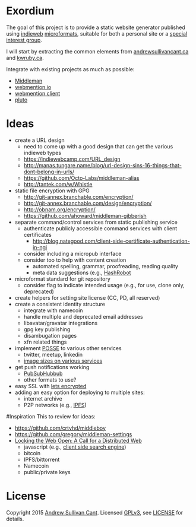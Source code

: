 # Exordium
The goal of this project is to provide a static website generator published using [indieweb](http://indiewebcamp.com/) [microformats](http://microformats.org/), suitable for both a personal site or a [special interest group](https://en.wikipedia.org/wiki/Special_Interest_Group). 

I will start by extracting the common elements from [andrewsullivancant.ca](http://andrewsullivancant.ca/) and [kwruby.ca](http://kwruby.ca/).

Integrate with existing projects as much as possible:
* [Middleman](http://middlemanapp.com)
* [webmention.io](https://github.com/aaronpk/webmention.io)
* [webmention client](https://github.com/indieweb/mention-client-ruby)
* [pluto](https://github.com/feedreader/pluto)

# Ideas
* create a URL design
  - need to come up with a good design that can get the various indieweb types
  - https://indiewebcamp.com/URL_design
  - http://manas.tungare.name/blog/url-design-sins-16-things-that-dont-belong-in-urls/
  - https://github.com/Octo-Labs/middleman-alias
  - http://tantek.com/w/Whistle
* static file encryption with GPG
  - http://git-annex.branchable.com/encryption/
  - http://git-annex.branchable.com/design/encryption/
  - http://obnam.org/encryption/
  - https://github.com/ahoward/middleman-gibberish
* separate command/control services from static publishing service
	- authenticate publicly accessible command services with client certificates
		* http://blog.nategood.com/client-side-certificate-authentication-in-ngi
	- consider including a micropub interface
	- consider too to help with content creation
		* automated spelling, grammar, proofreading, reading quality
		* meta data suggestions (e.g.,
		  [HashRobot](https://blog.monkeylearn.com/hashrobot-a-social-media-assistant-built-with-monkeylearn/)
* microformat standard for git repository
  - consider flag to indicate intended usage (e.g., for use, clone only, deprecated)
* create helpers for setting site license (CC, PD, all reserved)
* create a consistent identity structure
  - integrate with namecoin
  - handle multiple and deprecated email addresses
  - libavatar/gravatar integrations
  - gpg key publishing
  - disambugation pages
  - xfn related things
* implement [POSSE](https://indiewebcamp.com/POSSE) to various other services
  - twitter, meetup, linkedin
  - [image sizes on various services](http://www.entrepreneur.com/article/225761)
* get push notifications working
  - [PubSubHubbub](http://indiewebcamp.com/PubSubHubbub)
  - other formats to use?
* easy SSL with [lets encrypted](https://helloworld.letsencrypt.org/)
* adding an easy option for deploying to multiple sites:
  - internet archive
  - P2P networks (e.g., [IPFS](http://ipfs.io/))

#Inspiration
This to review for ideas:
* https://github.com/crtvhd/middleboy
* https://github.com/gregory/middleman-settings
* [Locking the Web Open: A Call for a Distributed Web](http://brewster.kahle.org/2015/08/11/locking-the-web-open-a-call-for-a-distributed-web-2/)
  - javascript (e.g., [client side search engine](https://github.com/cebe/js-search))
  - bitcoin
  - IPFS/bittorrent
  - Namecoin
  - public/private keys

# License
Copyright 2015 [Andrew Sullivan Cant](http://andrewsullivancant.ca/). Licensed [GPLv3](https://www.gnu.org/licenses/gpl.html), see [LICENSE](LICENSE) for details.

